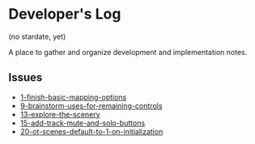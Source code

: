 # Developer's Log

(no stardate, yet)

A place to gather and organize development and implementation notes.

## Issues

- [1-finish-basic-mapping-options](./1-finish-basic-mapping-options/1-finish-basic-mapping-options-devlog.md)
- [9-brainstorm-uses-for-remaining-controls](./9-brainstorm-uses-for-remaining-controls/9-brainstorm-uses-for-remaining-controls-devlog.md)
- [13-explore-the-scenery](./13-explore-the-scenery/13-explore-the-scenery-devlog.md)
- [15-add-track-mute-and-solo-buttons](./15-add-track-mute-and-solo-buttons/15-add-track-mute-and-solo-buttons.md)
- [20-ot-scenes-default-to-1-on-initialization](./20-ot-scenes-default-to-1-on-initialization/20-ot-scenes-default-to-1-on-initialization.md)

